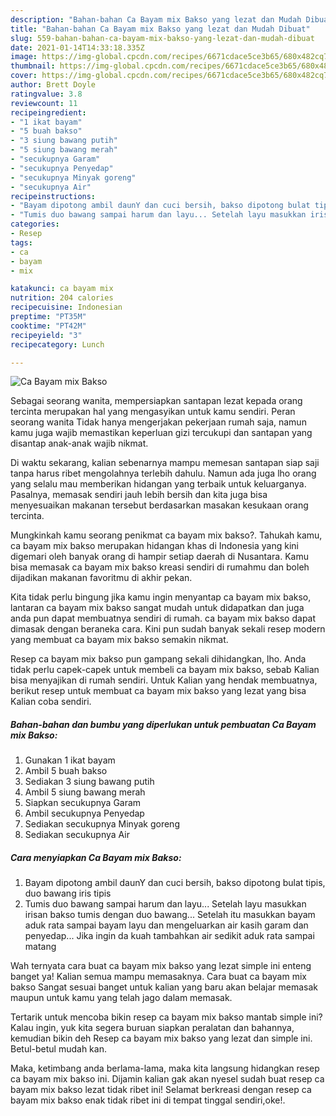 ```yaml
---
description: "Bahan-bahan Ca Bayam mix Bakso yang lezat dan Mudah Dibuat"
title: "Bahan-bahan Ca Bayam mix Bakso yang lezat dan Mudah Dibuat"
slug: 559-bahan-bahan-ca-bayam-mix-bakso-yang-lezat-dan-mudah-dibuat
date: 2021-01-14T14:33:18.335Z
image: https://img-global.cpcdn.com/recipes/6671cdace5ce3b65/680x482cq70/ca-bayam-mix-bakso-foto-resep-utama.jpg
thumbnail: https://img-global.cpcdn.com/recipes/6671cdace5ce3b65/680x482cq70/ca-bayam-mix-bakso-foto-resep-utama.jpg
cover: https://img-global.cpcdn.com/recipes/6671cdace5ce3b65/680x482cq70/ca-bayam-mix-bakso-foto-resep-utama.jpg
author: Brett Doyle
ratingvalue: 3.8
reviewcount: 11
recipeingredient:
- "1 ikat bayam"
- "5 buah bakso"
- "3 siung bawang putih"
- "5 siung bawang merah"
- "secukupnya Garam"
- "secukupnya Penyedap"
- "secukupnya Minyak goreng"
- "secukupnya Air"
recipeinstructions:
- "Bayam dipotong ambil daunY dan cuci bersih, bakso dipotong bulat tipis, duo bawang iris tipis"
- "Tumis duo bawang sampai harum dan layu... Setelah layu masukkan irisan bakso tumis dengan duo bawang... Setelah itu masukkan bayam aduk rata sampai bayam layu dan mengeluarkan air kasih garam dan penyedap... Jika ingin da kuah tambahkan air sedikit aduk rata sampai matang"
categories:
- Resep
tags:
- ca
- bayam
- mix

katakunci: ca bayam mix 
nutrition: 204 calories
recipecuisine: Indonesian
preptime: "PT35M"
cooktime: "PT42M"
recipeyield: "3"
recipecategory: Lunch

---
```



![Ca Bayam mix Bakso](https://img-global.cpcdn.com/recipes/6671cdace5ce3b65/680x482cq70/ca-bayam-mix-bakso-foto-resep-utama.jpg)

Sebagai seorang wanita, mempersiapkan santapan lezat kepada orang tercinta merupakan hal yang mengasyikan untuk kamu sendiri. Peran seorang  wanita Tidak hanya mengerjakan pekerjaan rumah saja, namun kamu juga wajib memastikan keperluan gizi tercukupi dan santapan yang disantap anak-anak wajib nikmat.

Di waktu  sekarang, kalian sebenarnya mampu memesan santapan siap saji tanpa harus ribet mengolahnya terlebih dahulu. Namun ada juga lho orang yang selalu mau memberikan hidangan yang terbaik untuk keluarganya. Pasalnya, memasak sendiri jauh lebih bersih dan kita juga bisa menyesuaikan makanan tersebut berdasarkan masakan kesukaan orang tercinta. 



Mungkinkah kamu seorang penikmat ca bayam mix bakso?. Tahukah kamu, ca bayam mix bakso merupakan hidangan khas di Indonesia yang kini digemari oleh banyak orang di hampir setiap daerah di Nusantara. Kamu bisa memasak ca bayam mix bakso kreasi sendiri di rumahmu dan boleh dijadikan makanan favoritmu di akhir pekan.

Kita tidak perlu bingung jika kamu ingin menyantap ca bayam mix bakso, lantaran ca bayam mix bakso sangat mudah untuk didapatkan dan juga anda pun dapat membuatnya sendiri di rumah. ca bayam mix bakso dapat dimasak dengan beraneka cara. Kini pun sudah banyak sekali resep modern yang membuat ca bayam mix bakso semakin nikmat.

Resep ca bayam mix bakso pun gampang sekali dihidangkan, lho. Anda tidak perlu capek-capek untuk membeli ca bayam mix bakso, sebab Kalian bisa menyajikan di rumah sendiri. Untuk Kalian yang hendak membuatnya, berikut resep untuk membuat ca bayam mix bakso yang lezat yang bisa Kalian coba sendiri.

<!--inarticleads1-->

##### Bahan-bahan dan bumbu yang diperlukan untuk pembuatan Ca Bayam mix Bakso:

1. Gunakan 1 ikat bayam
1. Ambil 5 buah bakso
1. Sediakan 3 siung bawang putih
1. Ambil 5 siung bawang merah
1. Siapkan secukupnya Garam
1. Ambil secukupnya Penyedap
1. Sediakan secukupnya Minyak goreng
1. Sediakan secukupnya Air




<!--inarticleads2-->

##### Cara menyiapkan Ca Bayam mix Bakso:

1. Bayam dipotong ambil daunY dan cuci bersih, bakso dipotong bulat tipis, duo bawang iris tipis
1. Tumis duo bawang sampai harum dan layu... Setelah layu masukkan irisan bakso tumis dengan duo bawang... Setelah itu masukkan bayam aduk rata sampai bayam layu dan mengeluarkan air kasih garam dan penyedap... Jika ingin da kuah tambahkan air sedikit aduk rata sampai matang




Wah ternyata cara buat ca bayam mix bakso yang lezat simple ini enteng banget ya! Kalian semua mampu memasaknya. Cara buat ca bayam mix bakso Sangat sesuai banget untuk kalian yang baru akan belajar memasak maupun untuk kamu yang telah jago dalam memasak.

Tertarik untuk mencoba bikin resep ca bayam mix bakso mantab simple ini? Kalau ingin, yuk kita segera buruan siapkan peralatan dan bahannya, kemudian bikin deh Resep ca bayam mix bakso yang lezat dan simple ini. Betul-betul mudah kan. 

Maka, ketimbang anda berlama-lama, maka kita langsung hidangkan resep ca bayam mix bakso ini. Dijamin kalian gak akan nyesel sudah buat resep ca bayam mix bakso lezat tidak ribet ini! Selamat berkreasi dengan resep ca bayam mix bakso enak tidak ribet ini di tempat tinggal sendiri,oke!.

